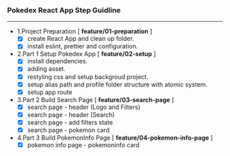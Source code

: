 ### Pokedex React App Step Guidline

---

- 1.Project Preparation [ **feature/01-preparation** ]
  - [x] create React App and clean up folder.
  - [x] install eslint, prettier and configuration.
- 2.Part 1 Setup Pokedex App [ **feature/02-setup** ]
  - [x] install dependencies.
  - [x] adding asset.
  - [x] restyling css and setup backgroud project.
  - [x] setup alias path and profile folder structure with atomic system.
  - [x] setup app route
- 3.Part 2 Build Search Page [ **feature/03-search-page** ]
  - [x] search page - header (Logo and Filters)
  - [x] search page - header (Search)
  - [x] search page - add filters state
  - [x] search page - pokemon card 
- 4.Part 3 Build PokemonInfo Page [ **feature/04-pokemon-info-page** ]
  - [x] pokemon info page - pokemoninfo card